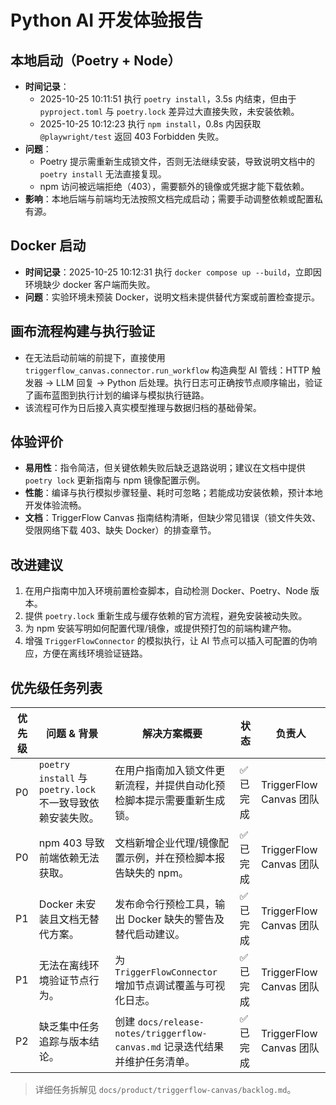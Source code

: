 # Python AI 开发体验报告

## 本地启动（Poetry + Node）
- **时间记录**：
  - 2025-10-25 10:11:51 执行 `poetry install`，3.5s 内结束，但由于 `pyproject.toml` 与 `poetry.lock` 差异过大直接失败，未安装依赖。
  - 2025-10-25 10:12:23 执行 `npm install`，0.8s 内因获取 `@playwright/test` 返回 403 Forbidden 失败。
- **问题**：
  - Poetry 提示需重新生成锁文件，否则无法继续安装，导致说明文档中的 `poetry install` 无法直接复现。
  - npm 访问被远端拒绝（403），需要额外的镜像或凭据才能下载依赖。
- **影响**：本地后端与前端均无法按照文档完成启动；需要手动调整依赖或配置私有源。

## Docker 启动
- **时间记录**：2025-10-25 10:12:31 执行 `docker compose up --build`，立即因环境缺少 docker 客户端而失败。
- **问题**：实验环境未预装 Docker，说明文档未提供替代方案或前置检查提示。

## 画布流程构建与执行验证
- 在无法启动前端的前提下，直接使用 `triggerflow_canvas.connector.run_workflow` 构造典型 AI 管线：HTTP 触发器 → LLM 回复 → Python 后处理。执行日志可正确按节点顺序输出，验证了画布蓝图到执行计划的编译与模拟执行链路。
- 该流程可作为日后接入真实模型推理与数据归档的基础骨架。

## 体验评价
- **易用性**：指令简洁，但关键依赖失败后缺乏退路说明；建议在文档中提供 `poetry lock` 更新指南与 npm 镜像配置示例。
- **性能**：编译与执行模拟步骤轻量、耗时可忽略；若能成功安装依赖，预计本地开发体验流畅。
- **文档**：TriggerFlow Canvas 指南结构清晰，但缺少常见错误（锁文件失效、受限网络下载 403、缺失 Docker）的排查章节。

## 改进建议
1. 在用户指南中加入环境前置检查脚本，自动检测 Docker、Poetry、Node 版本。
2. 提供 `poetry.lock` 重新生成与缓存依赖的官方流程，避免安装被动失败。
3. 为 npm 安装写明如何配置代理/镜像，或提供预打包的前端构建产物。
4. 增强 `TriggerFlowConnector` 的模拟执行，让 AI 节点可以插入可配置的伪响应，方便在离线环境验证链路。

## 优先级任务列表

| 优先级 | 问题 & 背景 | 解决方案概要 | 状态 | 负责人 |
| ------ | ------------ | ------------ | ---- | ------ |
| P0 | `poetry install` 与 `poetry.lock` 不一致导致依赖安装失败。 | 在用户指南加入锁文件更新流程，并提供自动化预检脚本提示需要重新生成锁。 | ✅ 已完成 | TriggerFlow Canvas 团队 |
| P0 | npm 403 导致前端依赖无法获取。 | 文档新增企业代理/镜像配置示例，并在预检脚本报告缺失的 npm。 | ✅ 已完成 | TriggerFlow Canvas 团队 |
| P1 | Docker 未安装且文档无替代方案。 | 发布命令行预检工具，输出 Docker 缺失的警告及替代启动建议。 | ✅ 已完成 | TriggerFlow Canvas 团队 |
| P1 | 无法在离线环境验证节点行为。 | 为 `TriggerFlowConnector` 增加节点调试覆盖与可视化日志。 | ✅ 已完成 | TriggerFlow Canvas 团队 |
| P2 | 缺乏集中任务追踪与版本结论。 | 创建 `docs/release-notes/triggerflow-canvas.md` 记录迭代结果并维护任务清单。 | ✅ 已完成 | TriggerFlow Canvas 团队 |

> 详细任务拆解见 `docs/product/triggerflow-canvas/backlog.md`。
